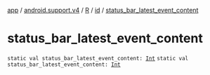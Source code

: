 [app](../../../index.md) / [android.support.v4](../../index.md) / [R](../index.md) / [id](index.md) / [status_bar_latest_event_content](.)

# status_bar_latest_event_content

`static val status_bar_latest_event_content: `[`Int`](https://kotlinlang.org/api/latest/jvm/stdlib/kotlin/-int/index.html)
`static val status_bar_latest_event_content: `[`Int`](https://kotlinlang.org/api/latest/jvm/stdlib/kotlin/-int/index.html)